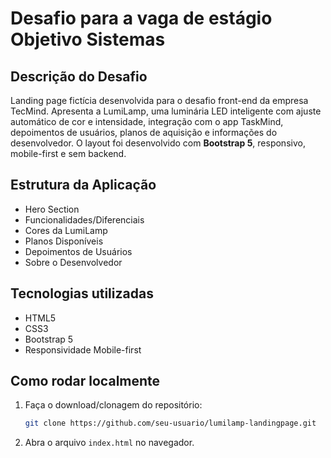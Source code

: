 # Desafio para a vaga de estágio Objetivo Sistemas

## Descrição do Desafio

Landing page fictícia desenvolvida para o desafio front-end da empresa TecMind. Apresenta a LumiLamp, uma luminária LED inteligente com ajuste automático de cor e intensidade, integração com o app TaskMind, depoimentos de usuários, planos de aquisição e informações do desenvolvedor. O layout foi desenvolvido com **Bootstrap 5**, responsivo, mobile-first e sem backend.

## Estrutura da Aplicação

- Hero Section
- Funcionalidades/Diferenciais
- Cores da LumiLamp
- Planos Disponíveis
- Depoimentos de Usuários
- Sobre o Desenvolvedor

## Tecnologias utilizadas
- HTML5
- CSS3
- Bootstrap 5
- Responsividade Mobile-first

## Como rodar localmente

1. Faça o download/clonagem do repositório:
    ```bash
    git clone https://github.com/seu-usuario/lumilamp-landingpage.git
    ```

2. Abra o arquivo `index.html` no navegador.
